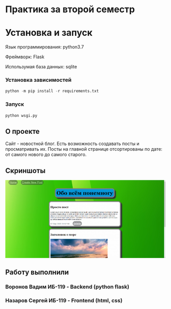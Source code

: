 # Практика за второй семестр
# Установка и запуск
Язык программирования: python3.7

Фреймворк: Flask

Использумая база данных: sqlite
### Установка зависимостей
```python
python -m pip install -r requirements.txt
```
### Запуск
```python
python wsgi.py
```
## О проекте
Сайт - новостной блог. Есть возможность создавать посты и просматривать их. Посты на главной странице отсортированы по дате: от самого нового до самого старого.

## Скриншоты

![example](/screenshots/1.png)

## Работу выполнили
### Воронов Вадим ИБ-119 - Backend (python flask)
### Назаров Сергей ИБ-119 - Frontend (html, css)
